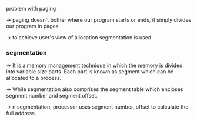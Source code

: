 problem with paging

-> paging doesn't bother where our program starts or ends, it simply divides our program in pages.

-> to achieve user's view of allocation segmentation is used.

<h3> segmentation </h3>

-> It is a memory management technique in which the memory is divided into variable size parts. Each part is known as segment which can be allocated to a process.

-> While segmentation also comprises the segment table which encloses segment number and segment offset.

-> n segmentation, processor uses segment number, offset to calculate the full address.